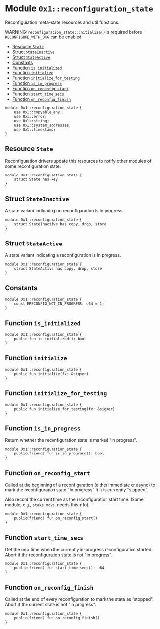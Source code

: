 <a id="0x1_reconfiguration_state"></a>

# Module `0x1::reconfiguration_state`

Reconfiguration meta&#45;state resources and util functions.

WARNING: `reconfiguration_state::initialize()` is required before `RECONFIGURE_WITH_DKG` can be enabled.

- [Resource `State`](#0x1_reconfiguration_state_State)
- [Struct `StateInactive`](#0x1_reconfiguration_state_StateInactive)
- [Struct `StateActive`](#0x1_reconfiguration_state_StateActive)
- [Constants](#@Constants_0)
- [Function `is_initialized`](#0x1_reconfiguration_state_is_initialized)
- [Function `initialize`](#0x1_reconfiguration_state_initialize)
- [Function `initialize_for_testing`](#0x1_reconfiguration_state_initialize_for_testing)
- [Function `is_in_progress`](#0x1_reconfiguration_state_is_in_progress)
- [Function `on_reconfig_start`](#0x1_reconfiguration_state_on_reconfig_start)
- [Function `start_time_secs`](#0x1_reconfiguration_state_start_time_secs)
- [Function `on_reconfig_finish`](#0x1_reconfiguration_state_on_reconfig_finish)

```move
module 0x1::reconfiguration_state {
    use 0x1::copyable_any;
    use 0x1::error;
    use 0x1::string;
    use 0x1::system_addresses;
    use 0x1::timestamp;
}
```

<a id="0x1_reconfiguration_state_State"></a>

## Resource `State`

Reconfiguration drivers update this resources to notify other modules of some reconfiguration state.

```move
module 0x1::reconfiguration_state {
    struct State has key
}
```

<a id="0x1_reconfiguration_state_StateInactive"></a>

## Struct `StateInactive`

A state variant indicating no reconfiguration is in progress.

```move
module 0x1::reconfiguration_state {
    struct StateInactive has copy, drop, store
}
```

<a id="0x1_reconfiguration_state_StateActive"></a>

## Struct `StateActive`

A state variant indicating a reconfiguration is in progress.

```move
module 0x1::reconfiguration_state {
    struct StateActive has copy, drop, store
}
```

<a id="@Constants_0"></a>

## Constants

<a id="0x1_reconfiguration_state_ERECONFIG_NOT_IN_PROGRESS"></a>

```move
module 0x1::reconfiguration_state {
    const ERECONFIG_NOT_IN_PROGRESS: u64 = 1;
}
```

<a id="0x1_reconfiguration_state_is_initialized"></a>

## Function `is_initialized`

```move
module 0x1::reconfiguration_state {
    public fun is_initialized(): bool
}
```

<a id="0x1_reconfiguration_state_initialize"></a>

## Function `initialize`

```move
module 0x1::reconfiguration_state {
    public fun initialize(fx: &signer)
}
```

<a id="0x1_reconfiguration_state_initialize_for_testing"></a>

## Function `initialize_for_testing`

```move
module 0x1::reconfiguration_state {
    public fun initialize_for_testing(fx: &signer)
}
```

<a id="0x1_reconfiguration_state_is_in_progress"></a>

## Function `is_in_progress`

Return whether the reconfiguration state is marked &quot;in progress&quot;.

```move
module 0x1::reconfiguration_state {
    public(friend) fun is_in_progress(): bool
}
```

<a id="0x1_reconfiguration_state_on_reconfig_start"></a>

## Function `on_reconfig_start`

Called at the beginning of a reconfiguration (either immediate or async)
to mark the reconfiguration state &quot;in progress&quot; if it is currently &quot;stopped&quot;.

Also record the current time as the reconfiguration start time. (Some module, e.g., `stake.move`, needs this info).

```move
module 0x1::reconfiguration_state {
    public(friend) fun on_reconfig_start()
}
```

<a id="0x1_reconfiguration_state_start_time_secs"></a>

## Function `start_time_secs`

Get the unix time when the currently in&#45;progress reconfiguration started.
Abort if the reconfiguration state is not &quot;in progress&quot;.

```move
module 0x1::reconfiguration_state {
    public(friend) fun start_time_secs(): u64
}
```

<a id="0x1_reconfiguration_state_on_reconfig_finish"></a>

## Function `on_reconfig_finish`

Called at the end of every reconfiguration to mark the state as &quot;stopped&quot;.
Abort if the current state is not &quot;in progress&quot;.

```move
module 0x1::reconfiguration_state {
    public(friend) fun on_reconfig_finish()
}
```
